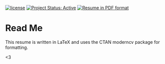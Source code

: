 [![license](https://img.shields.io/github/license/mashape/apistatus.svg)](https://github.com/lgeurts/Resume) [![Project Status: Active](http://www.repostatus.org/badges/latest/active.svg)](http://www.repostatus.org/#active) [![Resume in PDF format](https://img.shields.io/badge/resume-pdf-green.svg)](https://github.com/lgeurts/Resume/luc_geurts.pdf)

# Read Me

This resume is written in LaTeX and uses the CTAN moderncv package for formatting.

<3
